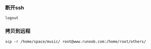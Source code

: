 ### 断开ssh
``logout``

### 拷贝到远程
``scp -r /home/space/music/ root@www.runoob.com:/home/root/others/ ``
